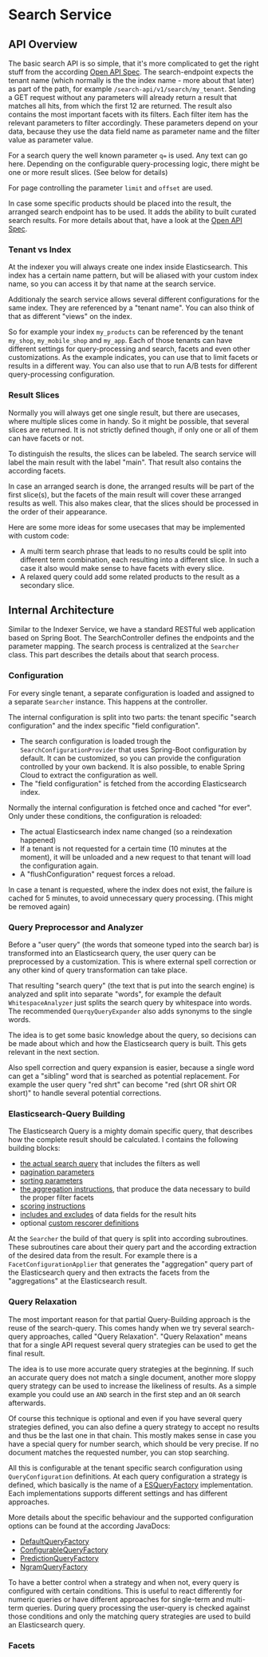 # Search Service

## API Overview

The basic search API is so simple, that it's more complicated to get the right stuff from the according [Open API Spec](generated_api_doc).
The search-endpoint expects the tenant name (which normally is the the index name - more about that later) as part of the path, for example `/search-api/v1/search/my_tenant`.
Sending a GET request without any parameters will already return a result that matches all hits, from which the first 12 are returned. The result also contains the most important facets with its filters. 
Each filter item has the relevant parameters to filter accordingly. These parameters depend on your data, because they use the data field name as parameter name and the filter value as parameter value.

For a search query the well known parameter `q=` is used. Any text can go here. Depending on the configurable query-processing logic, there might be one or more result slices. (See below for details)

For page controlling the parameter `limit` and `offset` are used.

In case some specific products should be placed into the result, the arranged search endpoint has to be used. It adds the ability to built curated search results. For more details about that, have a look at the [Open API Spec](generated_api_doc.md).

### Tenant vs Index

At the indexer you will always create one index inside Elasticsearch. This index has a certain name pattern, but will be aliased with your custom index name, so you can access it by that name at the search service.

Additionaly the search service allows several different configurations for the same index. They are referenced by a "tenant name". You can also think of that as different "views" on the index.

So for example your index `my_products` can be referenced by the tenant `my_shop`, `my_mobile_shop` and `my_app`. Each of those tenants can have different settings for query-processing and search, facets and even other customizations. As the example indicates, you can use that to limit facets or results in a different way. 
You can also use that to run A/B tests for different query-processing configuration.

### Result Slices

Normally you will always get one single result, but there are usecases, where multiple slices come in handy. So it might be possible, that several slices are returned.
It is not strictly defined though, if only one or all of them can have facets or not.

To distinguish the results, the slices can be labeled. The search service will label the main result with the label "main". That result also contains the according facets.

In case an arranged search is done, the arranged results will be part of the first slice(s), but the facets of the main result will cover these arranged results as well. This also makes clear, that the slices should be processed in the order of their appearance. 

Here are some more ideas for some usecases that may be implemented with custom code:

- A multi term search phrase that leads to no results could be split into different term combination, each resulting into a different slice. In such a case it also would make sense to have facets with every slice.
- A relaxed query could add some related products to the result as a secondary slice.


## Internal Architecture

Similar to the Indexer Service, we have a standard RESTful web application based on Spring Boot. The SearchController defines the endpoints and the parameter mapping. 
The search process is centralized at the `Searcher` class. This part describes the details about that search process.

### Configuration

For every single tenant, a separate configuration is loaded and assigned to a separate `Searcher` instance. This happens at the controller.

The internal configuration is split into two parts: the tenant specific "search configuration" and the index specific "field configuration".
- The search configuration is loaded trough the `SearchConfigurationProvider` that uses Spring-Boot configuration by default. It can be customized, so you can provide the configuration controlled by your own backend. It is also possible, to enable Spring Cloud to extract the configuration as well. 
- The "field configuration" is fetched from the according Elasticsearch index.

Normally the internal configuration is fetched once and cached "for ever". Only under these conditions, the configuration is reloaded:
- The actual Elasticsearch index name changed (so a reindexation happened)
- If a tenant is not requested for a certain time (10 minutes at the moment), it will be unloaded and a new request to that tenant will load the configuration again.
- A "flushConfiguration" request forces a reload.

In case a tenant is requested, where the index does not exist, the failure is cached for 5 minutes, to avoid unnecessary query processing. (This might be removed again)


### Query Preprocessor and Analyzer

Before a "user query" (the words that someone typed into the search bar) is transformed into an Elasticsearch query, the user query can be preprocessed by a customization. This is where external spell correction or any other kind of query transformation can take place.

That resulting "search query" (the text that is put into the search engine) is analyzed and split into separate "words", for example the default `WhitespaceAnalyzer` just splits the search query by whitespace into words. The recommended `QuerqyQueryExpander` also adds synonyms to the single words.

The idea is to get some basic knowledge about the query, so decisions can be made about which and how the Elasticsearch query is built. This gets relevant in the next section.

Also spell correction and query expansion is easier, because a single word can get a "sibling" word that is searched as potential replacement. For example the user query "red shrt" can become "red (shrt OR shirt OR short)" to handle several potential corrections.


### Elasticsearch-Query Building

The Elasticsearch Query is a mighty domain specific query, that describes how the complete result should be calculated.
I contains the following building blocks:
- [the actual search query](https://www.elastic.co/guide/en/elasticsearch/reference/current/query-dsl.html) that includes the filters as well
- [pagination parameters](https://www.elastic.co/guide/en/elasticsearch/reference/current/paginate-search-results.html)
- [sorting parameters](https://www.elastic.co/guide/en/elasticsearch/reference/current/sort-search-results.html)
- [the aggregation instructions](https://www.elastic.co/guide/en/elasticsearch/reference/current/search-aggregations.html), that produce the data necessary to build the proper filter facets
- [scoring instructions](https://www.elastic.co/guide/en/elasticsearch/reference/current/query-dsl-function-score-query.html)
- [includes and excludes](https://www.elastic.co/guide/en/elasticsearch/reference/current/search-fields.html#source-filtering) of data fields for the result hits
- optional [custom rescorer definitions](https://www.elastic.co/guide/en/elasticsearch/reference/master/filter-search-results.html#rescore)

At the `Searcher` the build of that query is split into according subroutines. 
These subroutines care about their query part and the according extraction of the desired data from the result.
For example there is a `FacetConfigurationApplier` that generates the "aggregation" query part of the Elasticsearch query and then extracts the facets from the "aggregations" at the Elasticsearch result.


### Query Relaxation

The most important reason for that partial Query-Building approach is the reuse of the search-query. 
This comes handy when we try several search-query approaches, called "Query Relaxation".
"Query Relaxation" means that for a single API request several query strategies can be used to get the final result.

The idea is to use more accurate query strategies at the beginning. 
If such an accurate query does not match a single document, another more sloppy query strategy can be used to increase the likeliness of results.
As a simple example you could use an `AND` search in the first step and an `OR` search afterwards.

Of course this technique is optional and even if you have several query strategies defined, you can also define a query strategy to accept no results and thus be the last one in that chain.
This mostly makes sense in case you have a special query for number search, which should be very precise. If no document matches the requested number, you can stop searching.

All this is configurable at the tenant specific search configuration using `QueryConfiguration` definitions.
At each query configuration a strategy is defined, which basically is the name of a [ESQueryFactory](javadoc.html#apidocs/de/cxp/ocs/spi/search/ESQueryFactory.html) implementation.
Each implementations supports different settings and has different approaches. 

More details about the specific behaviour and the supported configuration options can be found at the according JavaDocs:

- [DefaultQueryFactory](javadoc.html#apidocs/de/cxp/ocs/elasticsearch/query/builder/DefaultQueryFactory.html)
- [ConfigurableQueryFactory](javadoc.html#apidocs/de/cxp/ocs/elasticsearch/query/builder/ConfigurableQueryFactory.html)
- [PredictionQueryFactory](javadoc.html#apidocs/de/cxp/ocs/elasticsearch/query/builder/PredictionQueryFactory.html)
- [NgramQueryFactory](javadoc.html#apidocs/de/cxp/ocs/elasticsearch/query/builder/NgramQueryFactory.html)

To have a better control when a strategy and when not, every query is configured with certain conditions. 
This is useful to react differently for numeric queries or have different approaches for single-term and multi-term queries.
During query processing the user-query is checked against those conditions and only the matching query strategies are used to build an Elasticsearch query.


### Facets



## 
